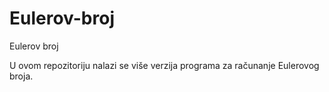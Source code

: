 # Eulerov-broj
Eulerov broj

U ovom repozitoriju nalazi se više verzija programa za računanje Eulerovog broja.
